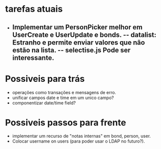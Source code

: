 # tarefas atuais

-   Implementar um PersonPicker melhor em UserCreate e UserUpdate e bonds.
    -- datalist: Estranho e permite enviar valores que não estão na lista.
    -- selectise.js Pode ser interessante.
    --

# Possiveis para trás

-   operações como transações e mensagens de erro.
-   unificar campos date e time em um unico campo?
-   componentizar date/time field?

# Possiveis passos para frente

-   implementar um recurso de "notas internas" em bond, person, user.
-   Colocar username on users (para poder usar o LDAP no futuro?).
